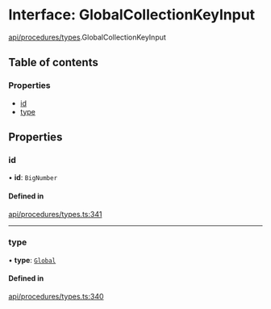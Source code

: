 # Interface: GlobalCollectionKeyInput

[api/procedures/types](../wiki/api.procedures.types).GlobalCollectionKeyInput

## Table of contents

### Properties

- [id](../wiki/api.procedures.types.GlobalCollectionKeyInput#id)
- [type](../wiki/api.procedures.types.GlobalCollectionKeyInput#type)

## Properties

### id

• **id**: `BigNumber`

#### Defined in

[api/procedures/types.ts:341](https://github.com/PolymeshAssociation/polymesh-sdk/blob/079537ad/src/api/procedures/types.ts#L341)

___

### type

• **type**: [`Global`](../wiki/api.entities.MetadataEntry.types.MetadataType#global)

#### Defined in

[api/procedures/types.ts:340](https://github.com/PolymeshAssociation/polymesh-sdk/blob/079537ad/src/api/procedures/types.ts#L340)
